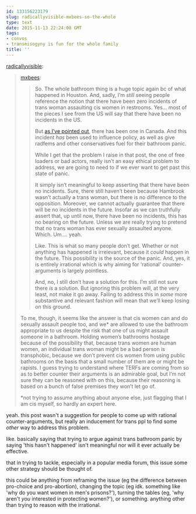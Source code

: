 ```yaml
---
id: 133156223179
slug: radicallyvisible-mxbees-so-the-whole
type: text
date: 2015-11-13 22:24:08 GMT
tags:
- convos
- transmisogyny is fun for the whole family
title: ''
---
```

<p><a class="tumblr_blog" href="http://radicallyvisible.tumblr.com/post/133150420838">radicallyvisible</a>:</p>
<blockquote>
<p><a class="tumblr_blog" href="http://mxbees.tumblr.com/post/133144740231">mxbees</a>:</p>
<blockquote>
<p>So. The whole bathroom thing is a huge topic again bc of what happened in Houston. And, sadly, I’m <em>still</em> seeing people reference the notion that there have been zero incidents of trans woman assaulting cis women in restrooms. Yes… most of the pieces I see from the US will say that there have been no incidents in the US.</p>

<p>But <a href="http://syx.pw/1OIf0y7">as I’ve pointed out</a>, there has been one in Canada. And this incident <em>has</em> been used to influence policy, as well as give radfems and other conservatives fuel for their bathroom panic.</p>

<p>While I get that the problem I raise in that post, the one of free loaders or bad actors, really isn’t an easy ethical problem to address, we are going to need to if we ever want to get past this state of panic.</p>

<p>It simply isn’t meaningful to keep asserting that there have been no incidents. Sure, there still haven’t been because Hambrook wasn’t actually a trans woman, but there is no difference to the opposition. Moreover, we cannot actually guarantee that there will be no incidents in the future. Insofar as we can truthfully assert that, up until now, there have been no incidents, this has no bearing on the future. Unless we are really trying to pretend that no trans woman has ever sexually assaulted anyone. Which. Um…. yeah.</p>

<p>Like. This is what so many people don’t get. Whether or not anything has happened is irrelevant, because it <em>could</em> happen in the future. This possibility is the source of the panic. And, yes, it is entirely irrational which is why aiming for ‘rational’ counter-arguments is largely pointless.</p>

<p>And, no, I still don’t have a solution for this. I’m still not sure there <em>is</em> a solution. But ignoring this problem will, at the very least, not make it go away. Failing to address this in <em>some</em> more substantive and relevant fashion will mean that we’ll keep losing on this ground.</p>
</blockquote>
<p><p>To me, though, it seems like the answer is that cis women can and do sexually assault people too, and we* are allowed to use the bathroom appropriate to us despite the risk that one of us might assault someone in a bathroom. Holding women’s bathrooms hostage because of the possibility that, because trans women are human women, an individual trans woman might be a bad person is transphobic, because we don’t prevent cis women from using public bathrooms on the basis that a small number of them are or might be rapists. I guess trying to understand where TERFs are coming from so as to better counter their arguments is an admirable goal, but I’m not sure they can be reasoned with on this, because their reasoning is based on a bunch of false premises they won’t let go of.</p>

*not trying to assume anything about anyone else, just flagging that I am cis myself, so hardly an expert here.</p>
</blockquote>

yeah. this post wasn't a suggestion for people to come up with rational counter-arguments, but really an inducement for trans ppl to find some *other* way to address this problem.

like. basically saying that trying to argue against trans bathroom panic by saying 'this hasn't happened' isn't meaningful nor will it ever actually be effective.

that in trying to tackle, especially in a popular media forum, this issue some other strategy should be thought of.

this could be anything from reframing the issue (eg the difference between pro-choice and pro-abortion), changing the topic (eg idk. something like 'why do you want women in men's prisons?'), turning the tables (eg, 'why aren't *you* interested in protecting women?'), or something. anything other than trying to reason with the irrational.